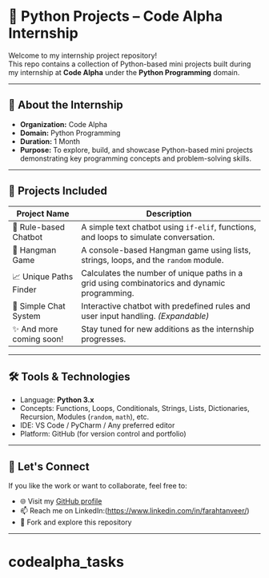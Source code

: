 # 🐍 Python Projects – Code Alpha Internship

Welcome to my internship project repository!  
This repo contains a collection of Python-based mini projects built during my internship at **Code Alpha** under the **Python Programming** domain.

---

## 🚀 About the Internship

- **Organization:** Code Alpha  
- **Domain:** Python Programming  
- **Duration:** 1 Month 
- **Purpose:** To explore, build, and showcase Python-based mini projects demonstrating key programming concepts and problem-solving skills.

---

## 📂 Projects Included

| Project Name     | Description |
|------------------|-------------|
| 🧠 Rule-based Chatbot | A simple text chatbot using `if-elif`, functions, and loops to simulate conversation. |
| 🎯 Hangman Game        | A console-based Hangman game using lists, strings, loops, and the `random` module. |
| 📈 Unique Paths Finder | Calculates the number of unique paths in a grid using combinatorics and dynamic programming. |
| 🤖 Simple Chat System  | Interactive chatbot with predefined rules and user input handling. *(Expandable)* |
| ✨ And more coming soon! | Stay tuned for new additions as the internship progresses. |

---

## 🛠️ Tools & Technologies

- Language: **Python 3.x**
- Concepts: Functions, Loops, Conditionals, Strings, Lists, Dictionaries, Recursion, Modules (`random`, `math`), etc.
- IDE: VS Code / PyCharm / Any preferred editor
- Platform: GitHub (for version control and portfolio)

---

## 🤝 Let's Connect

If you like the work or want to collaborate, feel free to:

- 🌐 Visit my [GitHub profile](https://github.com/Farah-Tanveer)
- 📫 Reach me on LinkedIn:(https://www.linkedin.com/in/farahtanveer/)
- 📝 Fork and explore this repository

---
# codealpha_tasks
